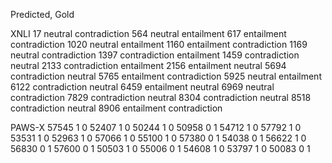 Predicted, Gold

XNLI
17          neutral           contradiction
564         neutral           entailment
617         entailment        contradiction
1020        neutral           entailment
1160        entailment        contradiction
1169        neutral           contradiction
1397        contradiction     entailment
1459        contradiction     neutral
2133        contradiction     entailment
2156        entailment        neutral
5694        contradiction     neutral
5765        entailment        contradiction
5925        neutral           entailment
6122        contradiction     neutral
6459        entailment        neutral
6969        neutral           contradiction
7829        contradiction     neutral
8304        contradiction     neutral
8518        contradiction     neutral
8906        entailment        contradiction


PAWS-X
57545       1       0
52407       1       0
50244       1       0
50958       0       1
54712       1       0
57792       1       0
53531       1       0
52963       1       0
57066       1       0
55100       1       0
57380       0       1
54038       0       1
56622       1       0
56830       0       1
57600       0       1
50503       1       0
55006       0       1
54608       1       0
53797       1       0
50083       0       1

